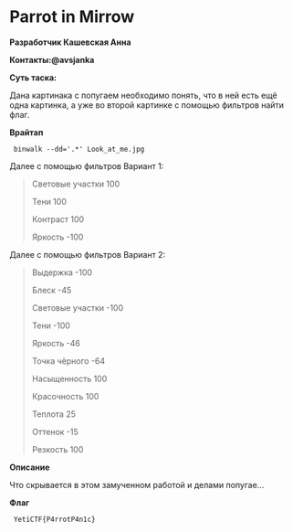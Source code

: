 # Parrot in Mirrow
**Разработчик Кашевская Анна**
  
**Контакты:@avsjanka**
  
**Суть таска:**

Дана картинака с попугаем необходимо понять, что в ней есть ещё одна картинка, а уже во второй картинке с помощью фильтров найти флаг.

**Врайтап**

``` binwalk --dd='.*' Look_at_me.jpg```

Далее с помощью фильтров Вариант 1:
  > Световые участки 100
  > 
  > Тени 100
  > 
  > Контраст 100
  > 
  > Яркость -100

Далее с помощью фильтров Вариант 2:
  > Выдержка -100
  > 
  > Блеск -45
  > 
  > Световые участки -100
  > 
  > Тени -100
  > 
  > Яркость -46 
  >  
  > Точка чёрного -64 
  > 
  > Насыщенность 100 
  > 
  > Красочность 100 
  > 
  > Теплота 25 
  > 
  > Оттенок -15
  > 
  > Резкость 100

**Описание**

Что скрывается в этом замученном работой и делами попугае...

**Флаг**

```  YetiCTF{P4rrotP4n1c}  ```
